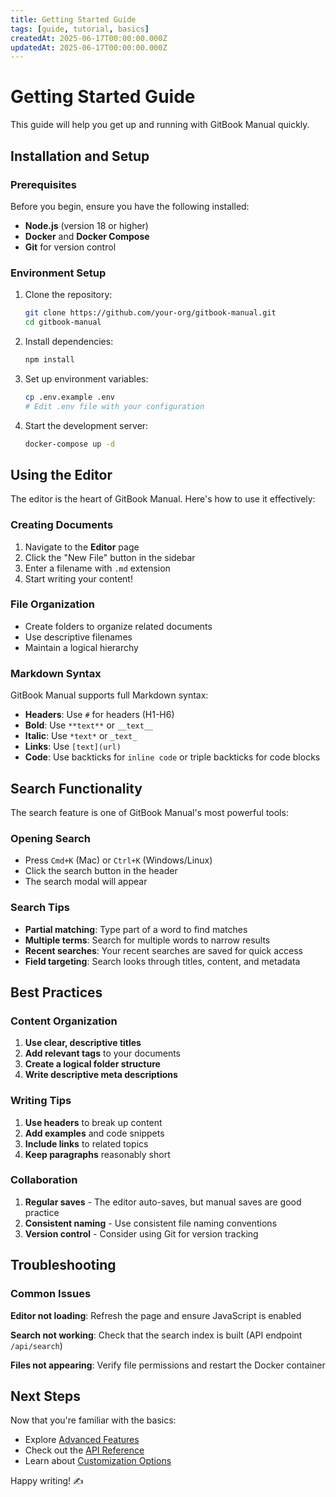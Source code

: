 ```yaml
---
title: Getting Started Guide
tags: [guide, tutorial, basics]
createdAt: 2025-06-17T00:00:00.000Z
updatedAt: 2025-06-17T00:00:00.000Z
---
```


# Getting Started Guide

This guide will help you get up and running with GitBook Manual quickly.

## Installation and Setup

### Prerequisites

Before you begin, ensure you have the following installed:

- **Node.js** (version 18 or higher)
- **Docker** and **Docker Compose**
- **Git** for version control

### Environment Setup

1. Clone the repository:
   ```bash
   git clone https://github.com/your-org/gitbook-manual.git
   cd gitbook-manual
   ```

2. Install dependencies:
   ```bash
   npm install
   ```

3. Set up environment variables:
   ```bash
   cp .env.example .env
   # Edit .env file with your configuration
   ```

4. Start the development server:
   ```bash
   docker-compose up -d
   ```

## Using the Editor

The editor is the heart of GitBook Manual. Here's how to use it effectively:

### Creating Documents

1. Navigate to the **Editor** page
2. Click the "New File" button in the sidebar
3. Enter a filename with `.md` extension
4. Start writing your content!

### File Organization

- Create folders to organize related documents
- Use descriptive filenames
- Maintain a logical hierarchy

### Markdown Syntax

GitBook Manual supports full Markdown syntax:

- **Headers**: Use `#` for headers (H1-H6)
- **Bold**: Use `**text**` or `__text__`
- **Italic**: Use `*text*` or `_text_`
- **Links**: Use `[text](url)`
- **Code**: Use backticks for `inline code` or triple backticks for code blocks

## Search Functionality

The search feature is one of GitBook Manual's most powerful tools:

### Opening Search

- Press `Cmd+K` (Mac) or `Ctrl+K` (Windows/Linux)
- Click the search button in the header
- The search modal will appear

### Search Tips

- **Partial matching**: Type part of a word to find matches
- **Multiple terms**: Search for multiple words to narrow results
- **Recent searches**: Your recent searches are saved for quick access
- **Field targeting**: Search looks through titles, content, and metadata

## Best Practices

### Content Organization

1. **Use clear, descriptive titles**
2. **Add relevant tags** to your documents
3. **Create a logical folder structure**
4. **Write descriptive meta descriptions**

### Writing Tips

1. **Use headers** to break up content
2. **Add examples** and code snippets
3. **Include links** to related topics
4. **Keep paragraphs** reasonably short

### Collaboration

1. **Regular saves** - The editor auto-saves, but manual saves are good practice
2. **Consistent naming** - Use consistent file naming conventions
3. **Version control** - Consider using Git for version tracking

## Troubleshooting

### Common Issues

**Editor not loading**: Refresh the page and ensure JavaScript is enabled

**Search not working**: Check that the search index is built (API endpoint `/api/search`)

**Files not appearing**: Verify file permissions and restart the Docker container

## Next Steps

Now that you're familiar with the basics:

- Explore [Advanced Features](./advanced-features.md)
- Check out the [API Reference](./api-reference.md)
- Learn about [Customization Options](./customization.md)

Happy writing! ✍️
